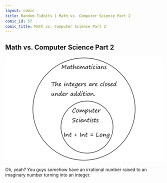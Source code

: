 ```yaml
---
layout: comic
title: Random Tidbits | Math vs. Computer Science Part 2
comic_id: 57
comic_title: Math vs. Computer Science Part 2
---
```


## Math vs. Computer Science Part 2

<img id="img57" src="/assets/images/57.png">

Oh, yeah? You guys somehow have an irrational number raised to an imaginary number turning into an integer.
